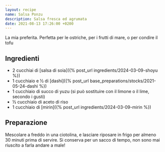 ```yaml
---
layout: recipe
name: Salsa Ponzu
description: Salsa fresca ed agrumata
date: 2021-08-13 17:26:00 +0200
---
```


La mia preferita. Perfetta per le ostriche, per i frutti di mare, o per condire il tofu

## Ingredienti

- 2 cucchiai di [salsa di soia]({% post_url ingredients/2024-03-09-shoyu %})
- 1 cucchiaio e ½ di [dashi]({% post_url base_preparations/stocks/2021-05-24-dashi %})
- 1 cucchiaio di succo di yuzu (si può sostituire con il limone o il lime, secondo i gusti)
- ½ cucchiaio di aceto di riso
- 1 cucchiaio di [mirin]({% post_url ingredients/2024-03-09-mirin %})

## Preparazione

Mescolare a freddo in una ciotolina, e lasciare riposare in frigo per almeno 30 minuti prima di servire.
Si conserva per un sacco di tempo, non sono mai riuscito a farla andare a male!

